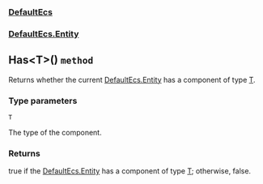 ### [DefaultEcs](./DefaultEcs 'DefaultEcs')
### [DefaultEcs.Entity](./DefaultEcs-Entity 'DefaultEcs.Entity')
## Has&lt;T&gt;() `method`
Returns whether the current [DefaultEcs.Entity](./DefaultEcs-Entity 'DefaultEcs.Entity') has a component of type [T](./DefaultEcs-Entity-Has-T-()#T 'T').
### Type parameters

<a name='DefaultEcs-Entity-Has-T-()-T'></a>
`T`

The type of the component.
### Returns
true if the [DefaultEcs.Entity](./DefaultEcs-Entity 'DefaultEcs.Entity') has a component of type [T](./DefaultEcs-Entity-Has-T-()#T 'T'); otherwise, false.
